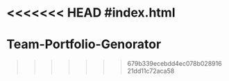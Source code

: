 <<<<<<< HEAD
#index.html
=======
# Team-Portfolio-Genorator
>>>>>>> 679b339ecebdd4ec078b02891621dd11c72aca58

